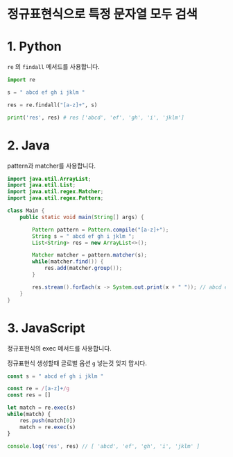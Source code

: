 # 정규표현식으로 특정 문자열 모두 검색

# 1. Python
`re` 의 `findall` 메서드를 사용합니다.

```python
import re

s = " abcd ef gh i jklm "

res = re.findall("[a-z]+", s)

print('res', res) # res ['abcd', 'ef', 'gh', 'i', 'jklm']
```


# 2. Java
pattern과 matcher를 사용합니다.

```java
import java.util.ArrayList;
import java.util.List;
import java.util.regex.Matcher;
import java.util.regex.Pattern;

class Main {
    public static void main(String[] args) {

        Pattern pattern = Pattern.compile("[a-z]+");
        String s = " abcd ef gh i jklm ";
        List<String> res = new ArrayList<>();

        Matcher matcher = pattern.matcher(s);
        while(matcher.find()) {
            res.add(matcher.group());
        }

        res.stream().forEach(x -> System.out.print(x + " ")); // abcd ef gh i jklm
    }
}
```

# 3. JavaScript
정규표현식의 exec 메서드를 사용합니다.

정규표현식 생성할때 글로벌 옵션 `g` 넣는것 잊지 맙시다.
```js
const s = " abcd ef gh i jklm "

const re = /[a-z]+/g
const res = []

let match = re.exec(s)
while(match) {
    res.push(match[0])
    match = re.exec(s)
}

console.log('res', res) // [ 'abcd', 'ef', 'gh', 'i', 'jklm' ]

```